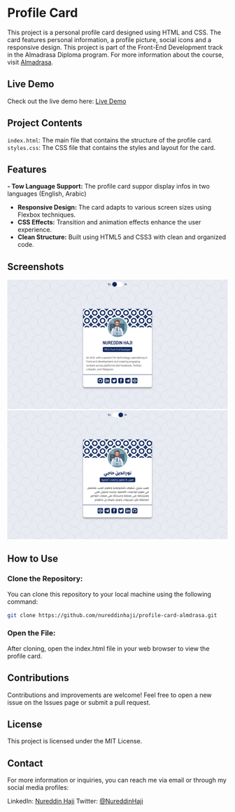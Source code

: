 # Profile Card

This project is a personal profile card designed using HTML and CSS. The card features personal information, a profile picture, social icons and a responsive design.
This project is part of the Front-End Development track in the Almadrasa Diploma program. For more information about the course, visit [Almadrasa](https://almdrasa.com/).

## Live Demo

Check out the live demo here: [Live Demo](https://nureddinhaji.github.io/profile-card-almdrasa/)

## Project Contents

`index.html`: The main file that contains the structure of the profile card.
`styles.css`: The CSS file that contains the styles and layout for the card.

## Features

**- Tow Language Support:** The profile card suppor display infos in two languages (English, Arabic)
- **Responsive Design:** The card adapts to various screen sizes using Flexbox techniques.
- **CSS Effects:** Transition and animation effects enhance the user experience.
- **Clean Structure:** Built using HTML5 and CSS3 with clean and organized code.

## Screenshots

![](/images/screenshot-en.png)
![](/images/screenshot-ar.png)

## How to Use

### Clone the Repository:

You can clone this repository to your local machine using the following command:

```bash
git clone https://github.com/nureddinhaji/profile-card-almdrasa.git
```

### Open the File:

After cloning, open the index.html file in your web browser to view the profile card.

## Contributions

Contributions and improvements are welcome! Feel free to open a new issue on the Issues page or submit a pull request.

## License

This project is licensed under the MIT License.

## Contact

For more information or inquiries, you can reach me via email or through my social media profiles:

LinkedIn: [Nureddin Haji](https://www.linkedin.com/in/nureddinhaji)
Twitter: [@NureddinHaji](https://twitter.com/NureddinHaji)
